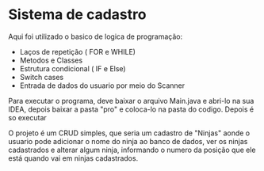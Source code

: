# Sistema de cadastro

Aqui foi utilizado o basico de logica de programação:

- Laços de repetição ( FOR e WHILE)
- Metodos e Classes
- Estrutura condicional ( IF e Else)
- Switch cases
- Entrada de dados do usuario por meio do Scanner

Para executar o programa, deve baixar o arquivo Main.java e abri-lo na sua IDEA, depois baixar a pasta "pro" e coloca-lo na pasta 
do codigo. Depois é so executar

O projeto é um CRUD simples, que seria um cadastro de "Ninjas" aonde o usuario pode adicionar o nome do ninja ao banco de dados,
ver os ninjas cadastrados e alterar algum ninja, informando o numero da posição que ele está quando vai em ninjas cadastrados.

